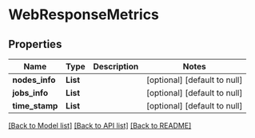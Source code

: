 # WebResponseMetrics
## Properties

Name | Type | Description | Notes
------------ | ------------- | ------------- | -------------
**nodes\_info** | **List** |  | [optional] [default to null]
**jobs\_info** | **List** |  | [optional] [default to null]
**time\_stamp** | **List** |  | [optional] [default to null]

[[Back to Model list]](../README.md#documentation-for-models) [[Back to API list]](../README.md#documentation-for-api-endpoints) [[Back to README]](../README.md)

